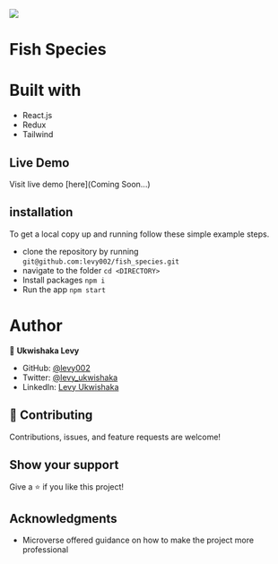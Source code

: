 ![](https://img.shields.io/badge/Microverse-blueviolet)
# Fish Species

# Built with
- React.js
- Redux
- Tailwind

## Live Demo
Visit live demo [here](Coming Soon...)

## installation

To get a local copy up and running follow these simple example steps.

- clone the repository by running
``` git@github.com:levy002/fish_species.git ```
- navigate to the folder
``` cd <DIRECTORY> ```
- Install packages
``` npm i ```
- Run the app
``` npm start ```

# Author

👤 **Ukwishaka Levy**
- GitHub: [@levy002](https://github.com/levy002)
- Twitter: [@levy_ukwishaka](https://twitter.com/levy_ukwishaka)
- LinkedIn: [Levy Ukwishaka](https://www.linkedin.com/in/levy-ukwishaka-405391223)

## :handshake: Contributing
Contributions, issues, and feature requests are welcome!
## Show your support
Give a :star:️ if you like this project!
## Acknowledgments

- Microverse offered guidance on how to make the project more professional
